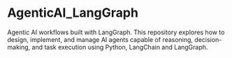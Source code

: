 # AgenticAI_LangGraph
Agentic AI workflows built with LangGraph. This repository explores how to design, implement, and manage AI agents capable of reasoning, decision-making, and task execution using Python, LangChain and LangGraph.
